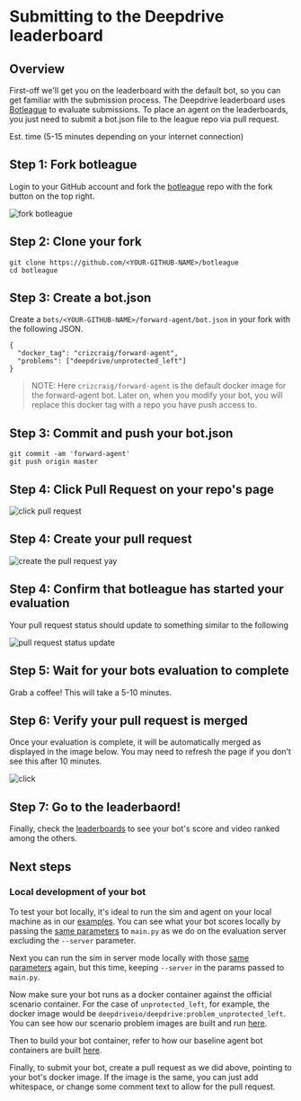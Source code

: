 # Submitting to the Deepdrive leaderboard

## Overview 

First-off we'll get you on the leaderboard with the default bot, so you can get familiar with the submission process. 
The Deepdrive leaderboard uses [Botleague](https://github.com/botleague/botleague) to evaluate submissions.
To place an agent on the leaderboards, you just need to submit a bot.json file to the league repo via pull request.

Est. time (5-15 minutes depending on your internet connection)

## Step 1: Fork botleague

Login to your GitHub account and fork the [botleague](https://github.com/botleague/botleague) repo with the fork button on the top right.


![fork botleague](https://i.imgur.com/tgesEjc.jpg)

## Step 2: Clone your fork

```
git clone https://github.com/<YOUR-GITHUB-NAME>/botleague
cd botleague
```

## Step 3: Create a bot.json

Create a `bots/<YOUR-GITHUB-NAME>/forward-agent/bot.json` in your fork with the following JSON.

```
{ 
  "docker_tag": "crizcraig/forward-agent",
  "problems": ["deepdrive/unprotected_left"] 
}
```

>NOTE: Here `crizcraig/forward-agent` is the default docker image for the forward-agent bot. Later on, when you modify your bot, you will replace this docker tag with a repo you have push access to.

## Step 3: Commit and push your bot.json

```
git commit -am 'forward-agent'
git push origin master
```

## Step 4: Click Pull Request on your repo's page

![click pull request](https://i.imgur.com/DsFddJQ.jpg)


## Step 4: Create your pull request

![create the pull request yay](https://i.imgur.com/CW77bha.jpg)


## Step 4: Confirm that botleague has started your evaluation

Your pull request status should update to something similar to the following

![pull request status update](https://i.imgur.com/bimSaQW.png)

## Step 5: Wait for your bots evaluation to complete

Grab a coffee! This will take a 5-10 minutes.

## Step 6: Verify your pull request is merged

Once your evaluation is complete, it will be automatically merged as displayed in the image below. You may need to refresh the page if you don't see this after 10 minutes.

![click ](https://i.imgur.com/6nffqfl.jpg)

## Step 7: Go to the leaderbaord!

Finally, check the [leaderboards](https://deepdrive.voyage.auto/leaderboard) to see your bot's score and video ranked among the others.

## Next steps

### Local development of your bot

To test your bot locally, it's ideal to run the sim and agent on your local machine as in our [examples](https://docs.deepdrive.io/#examples). You can see what your bot scores locally by passing the [same parameters](https://github.com/deepdrive/deepdrive/blob/f93e1091cdd9e393fd5516eedbf85e19e380773c/botleague/problems/unprotected_left/run.sh#L10) to `main.py` as we do on the evaluation server excluding the `--server` parameter.

Next you can run the sim in server mode locally with those [same parameters](https://github.com/deepdrive/deepdrive/blob/f93e1091cdd9e393fd5516eedbf85e19e380773c/botleague/problems/unprotected_left/run.sh#L10) again, but this time, keeping `--server` in the params passed to `main.py`.

Now make sure your bot runs as a docker container against the official scenario container. For the case of `unprotected_left`, for example, the docker image would be `deepdriveio/deepdrive:problem_unprotected_left`. You can see how our scenario problem images are built and run [here](https://github.com/deepdrive/deepdrive/tree/e565f52794c1d18904f1b2fc7c79a05e8629ed46/botleague/problems).

Then to build your bot container, refer to how our baseline agent bot containers are built [here](https://github.com/deepdrive/deepdrive/tree/e565f52794c1d18904f1b2fc7c79a05e8629ed46/botleague/bots).

Finally, to submit your bot, create a pull request as we did above, pointing to your bot's docker image. If the image is the same, you can just add whitespace, or change some comment text to allow for the pull request.
